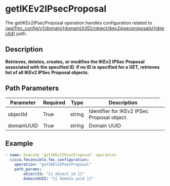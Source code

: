 # getIKEv2IPsecProposal

The getIKEv2IPsecProposal operation handles configuration related to [/api/fmc_config/v1/domain/{domainUUID}/object/ikev2ipsecproposals/{objectId}](/paths//api/fmc_config/v1/domain/{domain_uuid}/object/ikev2ipsecproposals/{object_id}.md) path.&nbsp;
## Description
**Retrieves, deletes, creates, or modifies the IKEv2 IPSec Proposal associated with the specified ID. If no ID is specified for a GET, retrieves list of all IKEv2 IPSec Proposal objects.**

## Path Parameters
| Parameter | Required | Type | Description |
| --------- | -------- | ---- | ----------- |
| objectId | True | string <td colspan=3> Identifier for IKEv2 IPSec Proposal object. |
| domainUUID | True | string <td colspan=3> Domain UUID |

## Example
```yaml
- name: Execute 'getIKEv2IPsecProposal' operation
  cisco.fmcansible.fmc_configuration:
    operation: "getIKEv2IPsecProposal"
    path_params:
        objectId: "{{ object_id }}"
        domainUUID: "{{ domain_uuid }}"

```